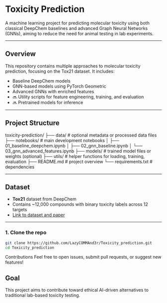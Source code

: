 # Toxicity Prediction

A machine learning project for predicting molecular toxicity using both classical DeepChem baselines and advanced Graph Neural Networks (GNNs), aiming to reduce the need for animal testing in lab experiments.

---

## Overview

This repository contains multiple approaches to molecular toxicity prediction, focusing on the Tox21 dataset. It includes:

-  Baseline DeepChem models
-  GNN-based models using PyTorch Geometric
-  Advanced GNNs with enriched features
- 🔜 Utility scripts for feature engineering, training, and evaluation
- 🔜 Pretrained models for inference

---

## Project Structure

toxicity-prediction/ 
├── data/   # optional metadata or processed data files 
├── notebooks/   # main development notebooks 
│ ├── 01_baseline_deepchem.ipynb 
│ ├── 02_gnn_baseline.ipynb 
│ └── 03_gnn_advanced_features.ipynb 
├── models/   # trained model files or weights (optional) 
├── utils/ # helper functions for loading, training, evaluation 
├── README.md # project overview 
└── requirements.txt # dependencies


---

## Dataset

- **Tox21** dataset from DeepChem
- Contains ~12,000 compounds with binary toxicity labels across 12 targets
- [Link to dataset and paper](https://pubs.acs.org/doi/10.1021/ci400187y)

---

### 1. Clone the repo
```bash
git clone https://github.com/LazyCOMMAnd3r/Toxicity_prediction.git
cd Toxicity_prediction
```
Contributions
Feel free to open issues, submit pull requests, or suggest new features!

## Goal
This project aims to contribute toward ethical AI-driven alternatives to traditional lab-based toxicity testing.
